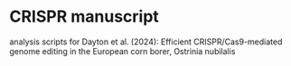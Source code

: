 # CRISPR manuscript
analysis scripts for Dayton et al. (2024): Efficient CRISPR/Cas9-mediated genome editing in the European corn borer, Ostrinia nubilalis

